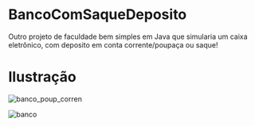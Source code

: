 # BancoComSaqueDeposito
Outro projeto de faculdade bem simples em Java que simularia um caixa eletrônico, com deposito em conta corrente/poupaça ou saque!

# Ilustração

![banco_poup_corren](https://user-images.githubusercontent.com/67906243/190234815-676fe1cd-44f5-423d-86a6-622aae4804f7.png)

![banco](https://user-images.githubusercontent.com/67906243/190234476-fec20484-8b81-4900-a230-41d2800c2a33.gif)

